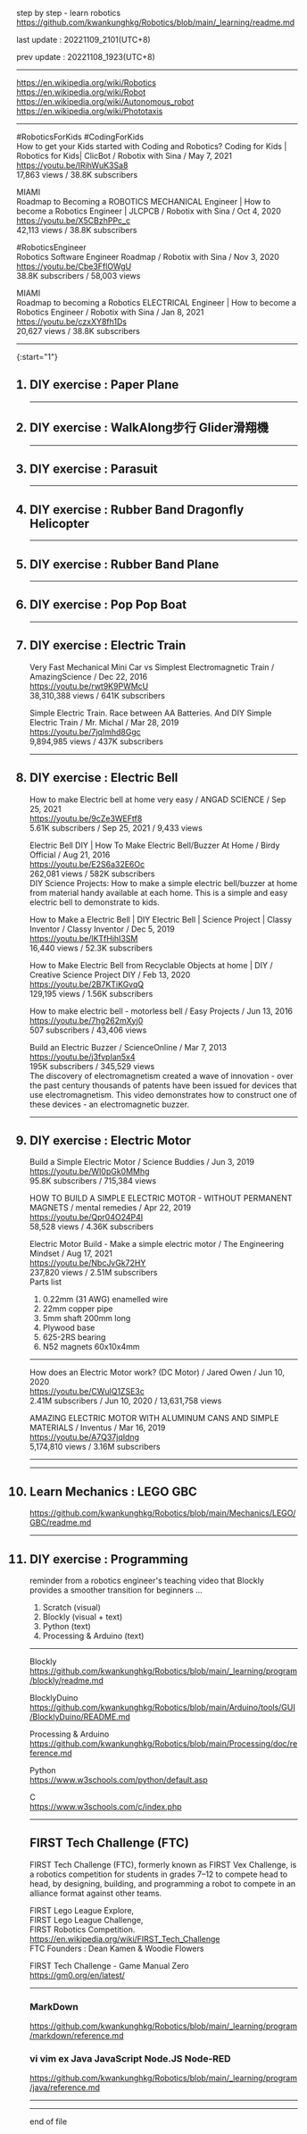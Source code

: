 step by step - learn robotics  
  https://github.com/kwankunghkg/Robotics/blob/main/_learning/readme.md  
  
last update : 20221109_2101(UTC+8)   
  
prev update : 20221108_1923(UTC+8)  
  
---------------------------------------------  
    
  https://en.wikipedia.org/wiki/Robotics  
  https://en.wikipedia.org/wiki/Robot  
  https://en.wikipedia.org/wiki/Autonomous_robot  
  https://en.wikipedia.org/wiki/Phototaxis  
    
---------------------------------------------  
    
#RoboticsForKids #CodingForKids  
How to get your Kids started with Coding and Robotics? Coding for Kids | Robotics for Kids| ClicBot / Robotix with Sina / May 7, 2021   
  https://youtu.be/IRjhWuK3Sa8  
17,863 views  / 38.8K subscribers  
    
MIAMI  
Roadmap to Becoming a ROBOTICS MECHANICAL Engineer | How to become a Robotics Engineer | JLCPCB / Robotix with Sina /  Oct 4, 2020   
  https://youtu.be/X5CBzhPPc_c  
42,113 views  / 38.8K subscribers  
  
#RoboticsEngineer  
Robotics Software Engineer Roadmap / Robotix with Sina /  Nov 3, 2020   
  https://youtu.be/Cbe3FflOWgU  
38.8K subscribers / 58,003 views   
  
MIAMI  
Roadmap to becoming a Robotics ELECTRICAL Engineer | How to become a Robotics Engineer / Robotix with Sina /  Jan 8, 2021   
  https://youtu.be/czxXY8fh1Ds  
20,627 views  / 38.8K subscribers  
  
  
---------------------------------------------  
[diy_count]: 1
{:start="1"}
<ol start="1">
  
## <li> DIY exercise : Paper Plane </li>
  
---------------------------------------------  
  
## <li> DIY exercise : WalkAlong步行 Glider滑翔機 </li>
  
---------------------------------------------  
  
## <li> DIY exercise : Parasuit  </li>
  
---------------------------------------------  
  
## <li> DIY exercise : Rubber Band Dragonfly Helicopter </li>
  
---------------------------------------------  
  
## <li> DIY exercise : Rubber Band Plane </li>
  
---------------------------------------------  
  
## <li> DIY exercise : Pop Pop Boat </li>
  
---------------------------------------------  
  
## <li> DIY exercise : Electric Train </li>
   
Very Fast Mechanical Mini Car vs Simplest Electromagnetic Train / AmazingScience /  Dec 22, 2016   
  https://youtu.be/rwt9K9PWMcU  
38,310,388 views  / 641K subscribers  
  
  
Simple Electric Train. Race between AA Batteries. And DIY Simple Electric Train / Mr. Michal /  Mar 28, 2019   
  https://youtu.be/7jqImhd8Ggc  
9,894,985 views  / 437K subscribers  
  
  
---------------------------------------------  
  
## <li> DIY exercise : Electric Bell </li>
  
How to make Electric bell at home very easy / ANGAD SCIENCE /  Sep 25, 2021   
  https://youtu.be/9cZe3WEFtf8  
5.61K subscribers / Sep 25, 2021  / 9,433 views   
  
Electric Bell DIY | How To Make Electric Bell/Buzzer At Home / Birdy Official /  Aug 21, 2016  
  https://youtu.be/E2S6a32E6Oc  
262,081 views  / 582K subscribers  
DIY Science Projects: How to make a simple electric bell/buzzer at home from material handy available at each home.  This is a simple and easy electric bell to demonstrate to kids.  
  
How to Make a Electric Bell | DIY Electric Bell | Science Project | Classy Inventor / Classy Inventor /  Dec 5, 2019   
  https://youtu.be/lKTfHjhI3SM  
16,440 views  / 52.3K subscribers  
  
How to Make Electric Bell from Recyclable Objects at home | DIY / Creative Science Project DIY /  Feb 13, 2020   
  https://youtu.be/2B7KTiKGvqQ  
129,195 views  / 1.56K subscribers  
  
How to make electric bell - motorless bell / Easy Projects /  Jun 13, 2016   
  https://youtu.be/7hg262mXyj0  
507 subscribers / 43,406 views   
  
Build an Electric Buzzer / ScienceOnline /  Mar 7, 2013  
  https://youtu.be/j3fvpIan5x4  
195K subscribers / 345,529 views   
The discovery of electromagnetism created a wave of innovation - over the past century thousands of patents have been issued for devices that use electromagnetism. This video demonstrates how to construct one of these devices - an electromagnetic buzzer.  
    
---------------------------------------------  
  
## <li> DIY exercise : Electric Motor </li>
  
Build a Simple Electric Motor / Science Buddies /  Jun 3, 2019   
  https://youtu.be/WI0pGk0MMhg  
95.8K subscribers / 715,384 views   
  
HOW TO BUILD A SIMPLE ELECTRIC MOTOR - WITHOUT PERMANENT MAGNETS / mental remedies /  Apr 22, 2019   
  https://youtu.be/Qpr04O24P4I  
58,528 views  / 4.36K subscribers  
  
Electric Motor Build - Make a simple electric motor / The Engineering Mindset / Aug 17, 2021   
  https://youtu.be/NbcJvGk72HY  
237,820 views  / 2.51M subscribers  
Parts list  
1. 0.22mm (31 AWG) enamelled wire  
1. 22mm copper pipe  
1. 5mm shaft 200mm long  
1. Plywood base  
1. 625-2RS bearing  
1. N52 magnets 60x10x4mm  
    
---------------------------------------------  
    
How does an Electric Motor work? (DC Motor) / Jared Owen /  Jun 10, 2020   
https://youtu.be/CWulQ1ZSE3c  
2.41M subscribers / Jun 10, 2020  / 13,631,758 views   
    
AMAZING ELECTRIC MOTOR WITH ALUMINUM CANS AND SIMPLE MATERIALS / Inventus / Mar 16, 2019   
https://youtu.be/A7Q37jqIdng  
5,174,810 views  / 3.16M subscribers  
    
---------------------------------------------  
  
  
  
---------------------------------------------  
  
## <li> Learn Mechanics : LEGO GBC </li>
  https://github.com/kwankunghkg/Robotics/blob/main/Mechanics/LEGO/GBC/readme.md  
  
---------------------------------------------  
  
## <li> DIY exercise : Programming </li>
  
reminder from a robotics engineer's teaching video that Blockly provides a smoother transition for beginners ...  
  
1. Scratch (visual)  
1. Blockly (visual + text)  
1. Python (text)  
1. Processing & Arduino (text)  
----    
    
Blockly  
  https://github.com/kwankunghkg/Robotics/blob/main/_learning/program/blockly/readme.md  
  
BlocklyDuino  
  https://github.com/kwankunghkg/Robotics/blob/main/Arduino/tools/GUI/BlocklyDuino/README.md  
  
Processing & Arduino  
  https://github.com/kwankunghkg/Robotics/blob/main/Processing/doc/reference.md  
  
Python  
  https://www.w3schools.com/python/default.asp  
  
C  
  https://www.w3schools.com/c/index.php  
  
---------------------------------------------  
  
## FIRST Tech Challenge (FTC)

FIRST Tech Challenge (FTC), formerly known as FIRST Vex Challenge, is a robotics competition for students in grades 7–12 to compete head to head, by designing, building, and programming a robot to compete in an alliance format against other teams.  
  
FIRST Lego League Explore,   
FIRST Lego League Challenge,   
FIRST Robotics Competition.  
  https://en.wikipedia.org/wiki/FIRST_Tech_Challenge  
FTC Founders : Dean Kamen & Woodie Flowers  
  
FIRST Tech Challenge - Game Manual Zero  
  https://gm0.org/en/latest/  
  
  
---------------------------------------------  
  
### MarkDown  
  https://github.com/kwankunghkg/Robotics/blob/main/_learning/program/markdown/reference.md  
  
### vi vim ex  Java JavaScript  Node.JS Node-RED  
  https://github.com/kwankunghkg/Robotics/blob/main/_learning/program/java/reference.md  

---------------------------------------------  
  
---------------------------------------------  
end of file
</ol>
